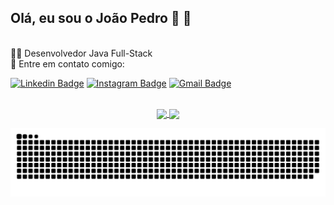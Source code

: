 ## Olá, eu sou o João Pedro 👋 🤗
<br/> :man_technologist:  Desenvolvedor Java Full-Stack
<br/> :email: Entre em contato comigo: 

[![Linkedin Badge](https://img.shields.io/badge/-LinkedIn-blue?style=flat-square&logo=Linkedin&logoColor=white&link=https://www.linkedin.com/in/jo%C3%A3o-pedro-basaglia-batista-a3689b18b/)](https://www.linkedin.com/in/jo%C3%A3o-pedro-basaglia-batista-a3689b18b/)
[![Instagram Badge](https://img.shields.io/badge/-Instagram-violet?style=flat-square&labelColor=violet&logo=instagram&logoColor=white&link=hhttps://www.instagram.com/jp_basaglia/?hl=pt-br)](https://www.instagram.com/jp_basaglia/?hl=pt-br) 
[![Gmail Badge](https://img.shields.io/badge/-Email-c14438?style=flat-square&logo=Gmail&logoColor=white&link=mailto:jpbasaglia@outlook.com)](mailto:jpbasaglia@outlook.com)

<br/>
<div  align="center"> 
  <a href="https://github.com/micouti">
  <img height="150em"   align="center" src="https://github-readme-stats.vercel.app/api?username=jotape00&show_icons=true&theme=tokyonight&include_all_commits=true&count_private=true"/>
  <img height="150em"  align="center" src="https://github-readme-stats.vercel.app/api/top-langs/?username=jotape00&&layout=compact&hide=shell&theme=tokyonight"/>

  ![Snake animation](https://github.com/ellen2121/ellen2121/blob/output/github-contribution-grid-snake.svg)

</div>

